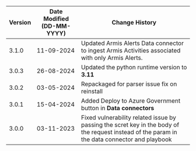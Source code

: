 | **Version** | **Date Modified (DD-MM-YYYY)** | **Change History**                          |
|-------------|--------------------------------|---------------------------------------------|
| 3.1.0       | 11-09-2024                     | Updated Armis Alerts Data connector to ingest Armis Activities associated with only Armis Alerts.|
| 3.0.3       | 26-08-2024                     | Updated the python runtime version to **3.11**|
| 3.0.2       | 03-05-2024                     | Repackaged for parser issue fix on reinstall|
| 3.0.1       | 15-04-2024                     | Added Deploy to Azure Government button in **Data connectors**|
| 3.0.0       | 03-11-2023                     | Fixed vulnerability related issue by passing the scret key in the body of the request instead of the param in the data connector and playbook        |